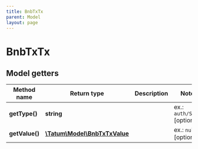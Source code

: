 ```yaml
---
title: BnbTxTx
parent: Model
layout: page
---
```


# BnbTxTx

## Model getters

Method name | Return type | Description | Notes
------------ | ------------- | ------------- | -------------
**getType()** | **string** |  | ex.: `auth/StdTx` [optional]
**getValue()** | [**\Tatum\Model\BnbTxTxValue**](../BnbTxTxValue) |  | ex.: `null` [optional]

